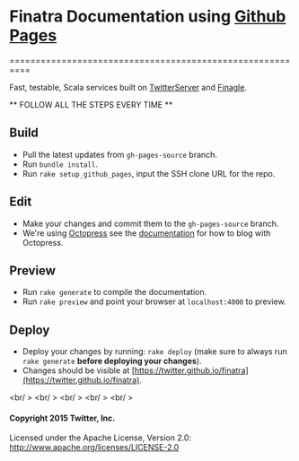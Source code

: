 # Finatra Documentation using [Github Pages](https://pages.github.com/)
==========================================================

Fast, testable, Scala services built on [TwitterServer][twitter-server] and [Finagle][finagle].

** FOLLOW ALL THE STEPS EVERY TIME **

Build
-----------------------------------------------------------
* Pull the latest updates from `gh-pages-source` branch.
* Run `bundle install`.
* Run `rake setup_github_pages`, input the SSH clone URL for the repo.

Edit
-----------------------------------------------------------
* Make your changes and commit them to the `gh-pages-source` branch.
* We're using [Octopress](http://octopress.org) see the [documentation](http://octopress.org/docs/blogging/) for how to blog with Octopress.

Preview
-----------------------------------------------------------
* Run `rake generate` to compile the documentation.
* Run `rake preview` and point your browser at `localhost:4000` to preview.

Deploy
-----------------------------------------------------------
* Deploy your changes by running: `rake deploy` (make sure to always run `rake generate` **before deploying your changes**).
* Changes should be visible at [https://twitter.github.io/finatra](https://twitter.github.io/finatra).

<br/ >
<br/ >
<br/ >
<br/ >
<br/ >

#### Copyright 2015 Twitter, Inc.

Licensed under the Apache License, Version 2.0: http://www.apache.org/licenses/LICENSE-2.0

[twitter-server]: https://github.com/twitter/twitter-server
[finagle]: https://github.com/twitter/finagle